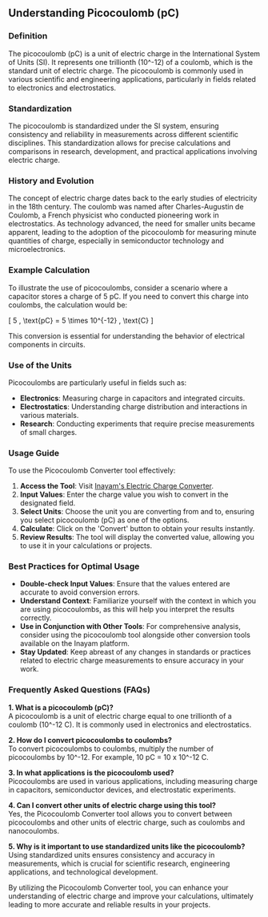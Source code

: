 ## Understanding Picocoulomb (pC)

### Definition
The picocoulomb (pC) is a unit of electric charge in the International System of Units (SI). It represents one trillionth (10^-12) of a coulomb, which is the standard unit of electric charge. The picocoulomb is commonly used in various scientific and engineering applications, particularly in fields related to electronics and electrostatics.

### Standardization
The picocoulomb is standardized under the SI system, ensuring consistency and reliability in measurements across different scientific disciplines. This standardization allows for precise calculations and comparisons in research, development, and practical applications involving electric charge.

### History and Evolution
The concept of electric charge dates back to the early studies of electricity in the 18th century. The coulomb was named after Charles-Augustin de Coulomb, a French physicist who conducted pioneering work in electrostatics. As technology advanced, the need for smaller units became apparent, leading to the adoption of the picocoulomb for measuring minute quantities of charge, especially in semiconductor technology and microelectronics.

### Example Calculation
To illustrate the use of picocoulombs, consider a scenario where a capacitor stores a charge of 5 pC. If you need to convert this charge into coulombs, the calculation would be:

\[ 5 \, \text{pC} = 5 \times 10^{-12} \, \text{C} \]

This conversion is essential for understanding the behavior of electrical components in circuits.

### Use of the Units
Picocoulombs are particularly useful in fields such as:
- **Electronics**: Measuring charge in capacitors and integrated circuits.
- **Electrostatics**: Understanding charge distribution and interactions in various materials.
- **Research**: Conducting experiments that require precise measurements of small charges.

### Usage Guide
To use the Picocoulomb Converter tool effectively:
1. **Access the Tool**: Visit [Inayam's Electric Charge Converter](https://www.inayam.co/unit-converter/electric_charge).
2. **Input Values**: Enter the charge value you wish to convert in the designated field.
3. **Select Units**: Choose the unit you are converting from and to, ensuring you select picocoulomb (pC) as one of the options.
4. **Calculate**: Click on the 'Convert' button to obtain your results instantly.
5. **Review Results**: The tool will display the converted value, allowing you to use it in your calculations or projects.

### Best Practices for Optimal Usage
- **Double-check Input Values**: Ensure that the values entered are accurate to avoid conversion errors.
- **Understand Context**: Familiarize yourself with the context in which you are using picocoulombs, as this will help you interpret the results correctly.
- **Use in Conjunction with Other Tools**: For comprehensive analysis, consider using the picocoulomb tool alongside other conversion tools available on the Inayam platform.
- **Stay Updated**: Keep abreast of any changes in standards or practices related to electric charge measurements to ensure accuracy in your work.

### Frequently Asked Questions (FAQs)

**1. What is a picocoulomb (pC)?**  
A picocoulomb is a unit of electric charge equal to one trillionth of a coulomb (10^-12 C). It is commonly used in electronics and electrostatics.

**2. How do I convert picocoulombs to coulombs?**  
To convert picocoulombs to coulombs, multiply the number of picocoulombs by 10^-12. For example, 10 pC = 10 x 10^-12 C.

**3. In what applications is the picocoulomb used?**  
Picocoulombs are used in various applications, including measuring charge in capacitors, semiconductor devices, and electrostatic experiments.

**4. Can I convert other units of electric charge using this tool?**  
Yes, the Picocoulomb Converter tool allows you to convert between picocoulombs and other units of electric charge, such as coulombs and nanocoulombs.

**5. Why is it important to use standardized units like the picocoulomb?**  
Using standardized units ensures consistency and accuracy in measurements, which is crucial for scientific research, engineering applications, and technological development.

By utilizing the Picocoulomb Converter tool, you can enhance your understanding of electric charge and improve your calculations, ultimately leading to more accurate and reliable results in your projects.